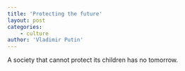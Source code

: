 ```yaml
---
title: 'Protecting the future'
layout: post
categories:
    - culture
author: 'Vladimir Putin'
---
```


A society that cannot protect its children has no tomorrow.